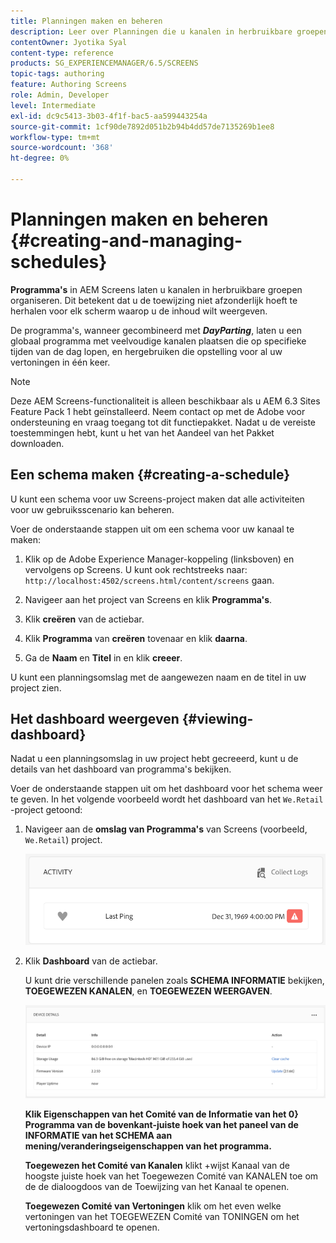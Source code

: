 ```yaml
---
title: Planningen maken en beheren
description: Leer over Planningen die u kanalen in herbruikbare groepen laten organiseren zodat u hun taak niet individueel hoeft te herhalen.
contentOwner: Jyotika Syal
content-type: reference
products: SG_EXPERIENCEMANAGER/6.5/SCREENS
topic-tags: authoring
feature: Authoring Screens
role: Admin, Developer
level: Intermediate
exl-id: dc9c5413-3b03-4f1f-bac5-aa599443254a
source-git-commit: 1cf90de7892d051b2b94b4dd57de7135269b1ee8
workflow-type: tm+mt
source-wordcount: '368'
ht-degree: 0%

---
```


# Planningen maken en beheren {#creating-and-managing-schedules}

**Programma&#39;s** in AEM Screens laten u kanalen in herbruikbare groepen organiseren. Dit betekent dat u de toewijzing niet afzonderlijk hoeft te herhalen voor elk scherm waarop u de inhoud wilt weergeven.

De programma&#39;s, wanneer gecombineerd met ***DayParting***, laten u een globaal programma met veelvoudige kanalen plaatsen die op specifieke tijden van de dag lopen, en hergebruiken die opstelling voor al uw vertoningen in één keer.

>[!NOTE]
>
>Deze AEM Screens-functionaliteit is alleen beschikbaar als u AEM 6.3 Sites Feature Pack 1 hebt geïnstalleerd. Neem contact op met de Adobe voor ondersteuning en vraag toegang tot dit functiepakket. Nadat u de vereiste toestemmingen hebt, kunt u het van het Aandeel van het Pakket downloaden.

## Een schema maken {#creating-a-schedule}

U kunt een schema voor uw Screens-project maken dat alle activiteiten voor uw gebruiksscenario kan beheren.

Voer de onderstaande stappen uit om een schema voor uw kanaal te maken:

1. Klik op de Adobe Experience Manager-koppeling (linksboven) en vervolgens op Screens. U kunt ook rechtstreeks naar: `http://localhost:4502/screens.html/content/screens` gaan.
1. Navigeer aan het project van Screens en klik **Programma&#39;s**.
1. Klik **creëren** van de actiebar.
1. Klik **Programma** van **creëren** tovenaar en klik **daarna**.

1. Ga de **Naam** en **Titel** in en klik **creeer**.

U kunt een planningsomslag met de aangewezen naam en de titel in uw project zien.


## Het dashboard weergeven {#viewing-dashboard}

Nadat u een planningsomslag in uw project hebt gecreeerd, kunt u de details van het dashboard van programma&#39;s bekijken.

Voer de onderstaande stappen uit om het dashboard voor het schema weer te geven. In het volgende voorbeeld wordt het dashboard van het `We.Retail` -project getoond:

1. Navigeer aan de **omslag van Programma&#39;s** van Screens (voorbeeld, `We.Retail`) project.

   ![ chlimage_1 ](assets/chlimage_1.png)

1. Klik **Dashboard** van de actiebar.

   U kunt drie verschillende panelen zoals **SCHEMA INFORMATIE** bekijken, **TOEGEWEZEN KANALEN**, en **TOEGEWEZEN WEERGAVEN**.

   ![ chlimage_1-1 ](assets/chlimage_1-1.png)

   **Klik Eigenschappen van het Comité van de Informatie van het 0&rbrace; Programma van de bovenkant-juiste hoek van het paneel van de INFORMATIE van het SCHEMA aan mening/veranderingseigenschappen van het programma.**

   **Toegewezen het Comité van Kanalen** klikt +wijst Kanaal van de hoogste juiste hoek van het Toegewezen Comité van KANALEN toe om de de dialoogdoos van de Toewijzing van het Kanaal te openen.

   **Toegewezen Comité van Vertoningen** klik om het even welke vertoningen van het TOEGEWEZEN Comité van TONINGEN om het vertoningsdashboard te openen.
